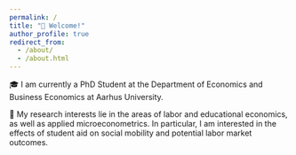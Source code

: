 ```yaml
---
permalink: /
title: "👋 Welcome!"
author_profile: true
redirect_from: 
  - /about/
  - /about.html
---
```


🎓 I am currently a PhD Student at the Department of Economics and Business Economics at Aarhus University. 

📖 My research interests lie in the areas of labor and educational economics, as well as applied microeconometrics. In particular, I am interested in the effects of student aid on social mobility and potential labor market outcomes.
